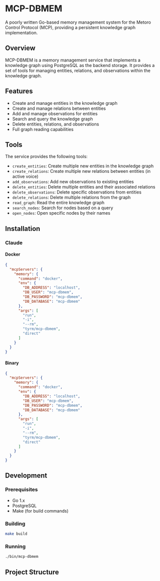 # MCP-DBMEM

A poorly written Go-based memory management system for the Metoro Control Protocol (MCP), providing a persistent knowledge graph implementation.

## Overview

MCP-DBMEM is a memory management service that implements a knowledge graph using PostgreSQL as the backend storage. It provides a set of tools for managing entities, relations, and observations within the knowledge graph.

## Features

- Create and manage entities in the knowledge graph
- Create and manage relations between entities
- Add and manage observations for entities
- Search and query the knowledge graph
- Delete entities, relations, and observations
- Full graph reading capabilities

## Tools

The service provides the following tools:

- `create_entities`: Create multiple new entities in the knowledge graph
- `create_relations`: Create multiple new relations between entities (in active voice)
- `add_observations`: Add new observations to existing entities
- `delete_entities`: Delete multiple entities and their associated relations
- `delete_observations`: Delete specific observations from entities
- `delete_relations`: Delete multiple relations from the graph
- `read_graph`: Read the entire knowledge graph
- `search_nodes`: Search for nodes based on a query
- `open_nodes`: Open specific nodes by their names

## Installation

### Claude

#### Docker

```json
{
  "mcpServers": {
    "memory": {
      "command": "docker",
      "env": {
        "DB_ADDRESS": "localhost",
        "DB_USER": "mcp-dbmem",
        "DB_PASSWORD": "mcp-dbmem",
        "DB_DATABASE": "mcp-dbmem"
      },
      "args": [
        "run",
        "-i",
        "--rm",
        "tyrm/mcp-dbmem",
        "direct"
      ]
    }
  }
}
```

#### Binary

```json
{
  "mcpServers": {
    "memory": {
      "command": "docker",
      "env": {
        "DB_ADDRESS": "localhost",
        "DB_USER": "mcp-dbmem",
        "DB_PASSWORD": "mcp-dbmem",
        "DB_DATABASE": "mcp-dbmem"
      },
      "args": [
        "run",
        "-i",
        "--rm",
        "tyrm/mcp-dbmem",
        "direct"
      ]
    }
  }
}
```


## Development

### Prerequisites

- Go 1.x
- PostgreSQL
- Make (for build commands)

### Building

```bash
make build
```

### Running

```bash
./bin/mcp-dbmem
```

## Project Structure

